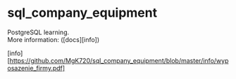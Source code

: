 # sql_company_equipment
PostgreSQL learning. <br>
More information: ([docs][info])

[info][https://github.com/MgK720/sql_company_equipment/blob/master/info/wyposazenie_firmy.pdf]
